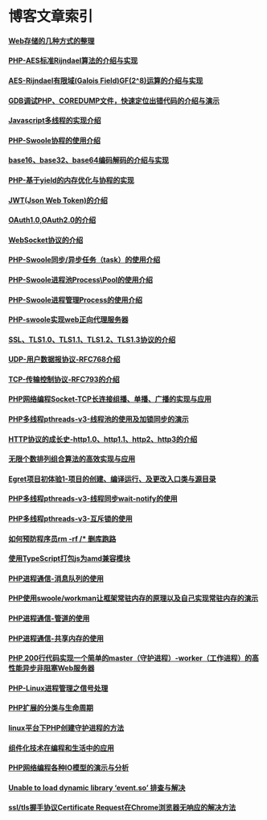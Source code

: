 # 博客文章索引
#### [Web存储的几种方式的整理](https://www.pitmanhuang.com/archives/498)
#### [PHP-AES标准Rijndael算法的介绍与实现](https://www.pitmanhuang.com/archives/490)
#### [AES-Rijndael有限域(Galois Field)GF(2^8)运算的介绍与实现](https://www.pitmanhuang.com/archives/474)
#### [GDB调试PHP、COREDUMP文件，快速定位出错代码的介绍与演示](https://www.pitmanhuang.com/archives/461)
#### [Javascript多线程的实现介绍](https://www.pitmanhuang.com/archives/455)
#### [PHP-Swoole协程的使用介绍](https://www.pitmanhuang.com/archives/452)
#### [base16、base32、base64编码解码的介绍与实现](https://www.pitmanhuang.com/archives/442)
#### [PHP-基于yield的内存优化与协程的实现](https://www.pitmanhuang.com/archives/433)
#### [JWT(Json Web Token)的介绍](https://www.pitmanhuang.com/archives/427)
#### [OAuth1.0,OAuth2.0的介绍](https://www.pitmanhuang.com/archives/409)
#### [WebSocket协议的介绍](https://www.pitmanhuang.com/archives/403)
#### [PHP-Swoole同步/异步任务（task）的使用介绍](https://www.pitmanhuang.com/archives/398)
#### [PHP-Swoole进程池Process\Pool的使用介绍](https://www.pitmanhuang.com/archives/393)
#### [PHP-Swoole进程管理Process的使用介绍](https://www.pitmanhuang.com/archives/388)
#### [PHP-swoole实现web正向代理服务器](https://www.pitmanhuang.com/archives/385)
#### [SSL、TLS1.0、TLS1.1、TLS1.2、TLS1.3协议的介绍](https://www.pitmanhuang.com/archives/380)
#### [UDP-用户数据报协议-RFC768介绍](https://www.pitmanhuang.com/archives/373)
#### [TCP-传输控制协议-RFC793的介绍](https://www.pitmanhuang.com/archives/348)
#### [PHP网络编程Socket-TCP长连接组播、单播、广播的实现与应用](https://www.pitmanhuang.com/archives/335)
#### [PHP多线程pthreads-v3-线程池的使用及加锁同步的演示](https://www.pitmanhuang.com/archives/319)
#### [HTTP协议的成长史-http1.0、http1.1、http2、http3的介绍](https://www.pitmanhuang.com/archives/288)
#### [无限个数排列组合算法的高效实现与应用](https://www.pitmanhuang.com/archives/278)
#### [Egret项目初体验1-项目的创建、编译运行、及更改入口类与源目录](https://www.pitmanhuang.com/archives/265)
#### [PHP多线程pthreads-v3-线程同步wait-notify的使用](https://www.pitmanhuang.com/archives/257)
#### [PHP多线程pthreads-v3-互斥锁的使用](https://www.pitmanhuang.com/archives/243)
#### [如何预防程序员rm -rf /* 删库跑路](https://www.pitmanhuang.com/archives/232)
#### [使用TypeScript打包js为amd兼容模块](https://www.pitmanhuang.com/archives/229)
#### [PHP进程通信-消息队列的使用](https://www.pitmanhuang.com/archives/223)
#### [PHP使用swoole/workman让框架常驻内存的原理以及自己实现常驻内存的演示](https://www.pitmanhuang.com/archives/213)
#### [PHP进程通信-管道的使用](https://www.pitmanhuang.com/archives/207)
#### [PHP进程通信-共享内存的使用](https://www.pitmanhuang.com/archives/193)
#### [PHP 200行代码实现一个简单的master（守护进程）-worker（工作进程）的高性能异步非阻塞Web服务器](https://www.pitmanhuang.com/archives/171)
#### [PHP-Linux进程管理之信号处理](https://www.pitmanhuang.com/archives/154)
#### [PHP扩展的分类与生命周期](https://www.pitmanhuang.com/archives/137)
#### [linux平台下PHP创建守护进程的方法](https://www.pitmanhuang.com/archives/124)
#### [组件化技术在编程和生活中的应用](https://www.pitmanhuang.com/archives/95)
#### [PHP网络编程各种IO模型的演示与分析](https://www.pitmanhuang.com/archives/48)
#### [Unable to load dynamic library ‘event.so’ 排查与解决](https://www.pitmanhuang.com/archives/58)
#### [ssl/tls握手协议Certificate Request在Chrome浏览器无响应的解决方法](https://www.pitmanhuang.com/archives/6)